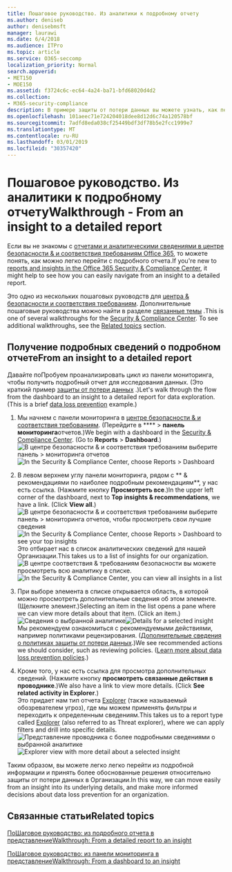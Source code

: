 ```yaml
---
title: Пошаговое руководство. Из аналитики к подробному отчету
ms.author: deniseb
author: denisebmsft
manager: laurawi
ms.date: 6/4/2018
ms.audience: ITPro
ms.topic: article
ms.service: O365-seccomp
localization_priority: Normal
search.appverid:
- MET150
- MOE150
ms.assetid: f3724c6c-ec64-4a24-ba71-bfd68020d4d2
ms.collection:
- M365-security-compliance
description: В примере защиты от потери данных вы можете узнать, как перейти к подробному отчету в центре соответствия требованиям безопасности &amp; .
ms.openlocfilehash: 101aeec71e724204018dee8d12d6c74a120578bf
ms.sourcegitcommit: 7adfd8eda038cf25449bdf3df78b5e2fcc1999e7
ms.translationtype: MT
ms.contentlocale: ru-RU
ms.lasthandoff: 03/01/2019
ms.locfileid: "30357420"
---
```

# <a name="walkthrough---from-an-insight-to-a-detailed-report"></a><span data-ttu-id="101fc-103">Пошаговое руководство. Из аналитики к подробному отчету</span><span class="sxs-lookup"><span data-stu-id="101fc-103">Walkthrough - From an insight to a detailed report</span></span>

<span data-ttu-id="101fc-104">Если вы не знакомы с [отчетами и аналитическими сведениями в центре безопасности &amp; и соответствия требованиям Office 365](reports-and-insights-in-security-and-compliance.md), то можете понять, как можно легко перейти с подробного отчета.</span><span class="sxs-lookup"><span data-stu-id="101fc-104">If you're new to [reports and insights in the Office 365 Security &amp; Compliance Center](reports-and-insights-in-security-and-compliance.md), it might help to see how you can easily navigate from an insight to a detailed report.</span></span> 
  
<span data-ttu-id="101fc-p101">Это одно из нескольких пошаговых руководств для [центра &amp; безопасности и соответствия требованиям](https://protection.office.com). Дополнительные пошаговые руководства можно найти в разделе [связанные темы](#related-topics) .</span><span class="sxs-lookup"><span data-stu-id="101fc-p101">This is one of several walkthroughs for the [Security &amp; Compliance Center](https://protection.office.com). To see additional walkthroughs, see the [Related topics](#related-topics) section.</span></span> 
  
## <a name="from-an-insight-to-a-detailed-report"></a><span data-ttu-id="101fc-107">Получение подробных сведений о подробном отчете</span><span class="sxs-lookup"><span data-stu-id="101fc-107">From an insight to a detailed report</span></span>

<span data-ttu-id="101fc-p102">Давайте поПробуем проанализировать цикл из панели мониторинга, чтобы получить подробный отчет для исследования данных. (Это краткий пример [защиты от потери данных](data-loss-prevention-policies.md) .)</span><span class="sxs-lookup"><span data-stu-id="101fc-p102">Let's walk through the flow from the dashboard to an insight to a detailed report for data exploration. (This is a brief [data loss prevention](data-loss-prevention-policies.md) example.)</span></span> 
  
1. <span data-ttu-id="101fc-p103">Мы начнем с панели мониторинга в [центре безопасности &amp; и соответствия требованиям](https://protection.office.com). (Перейдите в \*\*\*\* \> **панель мониторинга**отчетов.)</span><span class="sxs-lookup"><span data-stu-id="101fc-p103">We begin with a dashboard in the [Security &amp; Compliance Center](https://protection.office.com). (Go to **Reports** \> **Dashboard**.)</span></span><br/><span data-ttu-id="101fc-112">![В центре безопасности &amp; и соответствия требованиям выберите панель \> мониторинга отчетов](media/2a668c3d-3fa3-4e37-8149-46989b33ae8c.png)</span><span class="sxs-lookup"><span data-stu-id="101fc-112">![In the Security &amp; Compliance Center, choose Reports \> Dashboard](media/2a668c3d-3fa3-4e37-8149-46989b33ae8c.png)</span></span>
  
2. <span data-ttu-id="101fc-p104">В левом верхнем углу панели мониторинга, рядом с \*\* &amp; рекомендациями по наиболее подробным рекомендациям\*\*, у нас есть ссылка. (Нажмите кнопку **Просмотреть все**.)</span><span class="sxs-lookup"><span data-stu-id="101fc-p104">In the upper left corner of the dashboard, next to **Top insights &amp; recommendations**, we have a link. (Click **View all**.)</span></span><br/><span data-ttu-id="101fc-115">![В центре безопасности &amp; и соответствия требованиям выберите панель \> мониторинга отчетов, чтобы просмотреть свои лучшие сведения](media/9bb64e11-494f-40a4-ab3d-8d3c7789f300.png)</span><span class="sxs-lookup"><span data-stu-id="101fc-115">![In the Security &amp; Compliance Center, choose Reports \> Dashboard to see your top insights](media/9bb64e11-494f-40a4-ab3d-8d3c7789f300.png)</span></span><br/><span data-ttu-id="101fc-116">Это отбирает нас в список аналитических сведений для нашей Организации.</span><span class="sxs-lookup"><span data-stu-id="101fc-116">This takes us to a list of insights for our organization.</span></span><br/><span data-ttu-id="101fc-117">![В центре соответствия &amp; требованиям безопасности вы можете просмотреть всю аналитику в списке.](media/1289af77-bf5a-444a-97a1-03d8a83f75a9.png)</span><span class="sxs-lookup"><span data-stu-id="101fc-117">![In the Security &amp; Compliance Center, you can view all insights in a list](media/1289af77-bf5a-444a-97a1-03d8a83f75a9.png)</span></span>
  
3. <span data-ttu-id="101fc-p105">При выборе элемента в списке открывается область, в которой можно просмотреть дополнительные сведения об этом элементе. (Щелкните элемент.)</span><span class="sxs-lookup"><span data-stu-id="101fc-p105">Selecting an item in the list opens a pane where we can view more details about that item. (Click an item.)</span></span><br/><span data-ttu-id="101fc-120">![Сведения о выбранной аналитике](media/dcbb389f-23b0-4031-b789-4a49068af85a.png)</span><span class="sxs-lookup"><span data-stu-id="101fc-120">![Details for a selected insight](media/dcbb389f-23b0-4031-b789-4a49068af85a.png)</span></span><br/><span data-ttu-id="101fc-p106">Мы рекомендуем ознакомиться с рекомендуемыми действиями, например политиками рецензирования. ([Дополнительные сведения о политиках защиты от потери данных](data-loss-prevention-policies.md).)</span><span class="sxs-lookup"><span data-stu-id="101fc-p106">We see recommended actions we should consider, such as reviewing policies. ([Learn more about data loss prevention policies](data-loss-prevention-policies.md).)</span></span>
    
4. <span data-ttu-id="101fc-p107">Кроме того, у нас есть ссылка для просмотра дополнительных сведений. (Нажмите кнопку **просмотреть связанные действия в проводнике**.)</span><span class="sxs-lookup"><span data-stu-id="101fc-p107">We also have a link to view more details. (Click **See related activity in Explorer**.)</span></span><br/><span data-ttu-id="101fc-125">Это придает нам тип отчета [Explorer](use-explorer-in-security-and-compliance.md) (также называемый обозревателем угроз), где мы можем применять фильтры и переходить к определенным сведениям.</span><span class="sxs-lookup"><span data-stu-id="101fc-125">This takes us to a report type called [Explorer](use-explorer-in-security-and-compliance.md) (also referred to as Threat explorer), where we can apply filters and drill into specific details.</span></span><br/><span data-ttu-id="101fc-126">![Представление проводника с более подробными сведениями о выбранной аналитике](media/3ad15b15-7158-44b7-beda-013351bd868e.png)</span><span class="sxs-lookup"><span data-stu-id="101fc-126">![Explorer view with more detail about a selected insight](media/3ad15b15-7158-44b7-beda-013351bd868e.png)</span></span>
  
<span data-ttu-id="101fc-127">Таким образом, вы можете легко легко перейти из подробной информации и принять более обоснованные решения относительно защиты от потери данных в Организации.</span><span class="sxs-lookup"><span data-stu-id="101fc-127">In this way, we can move easily from an insight into its underlying details, and make more informed decisions about data loss prevention for an organization.</span></span>
  
## <a name="related-topics"></a><span data-ttu-id="101fc-128">Связанные статьи</span><span class="sxs-lookup"><span data-stu-id="101fc-128">Related topics</span></span>

[<span data-ttu-id="101fc-129">ПоШаговое руководство: из подробного отчета в представление</span><span class="sxs-lookup"><span data-stu-id="101fc-129">Walkthrough: From a detailed report to an insight</span></span>](from-a-detailed-report-to-an-insight.md)
  
[<span data-ttu-id="101fc-130">ПоШаговое руководство: из панели мониторинга в представление</span><span class="sxs-lookup"><span data-stu-id="101fc-130">Walkthrough: From a dashboard to an insight</span></span>](from-a-dashboard-to-an-insight.md)
  

